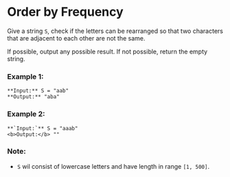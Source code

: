 ﻿# Order by Frequency

Give a string `S`, check if the letters can be rearranged so that two characters that are adjacent to each other are not the same.

If possible, output any possible result. If not possible, return the empty string.

### Example 1:
```shell
**Input:** S = "aab"
**Output:** "aba"
```

### Example 2: 
```shell
**`Input:`** S = "aaab"
<b>Output:</b> ""
```

### Note:
* `S` wil consist of lowercase letters and have length in range `[1, 500]`.
